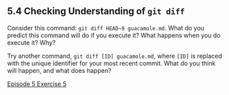 ## 5.4 Checking Understanding of ```git diff```

Consider this command: ```git diff HEAD~9 guacamole.md```. What do you predict this command will do if you execute it? What happens when you do execute it? Why?

Try another command, ```git diff [ID] guacamole.md```, where ```[ID]``` is replaced with the unique identifier for your most recent commit. What do you think will happen, and what does happen?

[Episode 5 Exercise 5](episode5_ex5.md)
